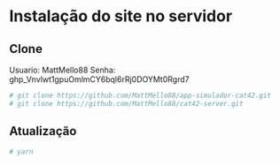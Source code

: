 # Instalação do site no servidor

## Clone
Usuario: MattMello88
Senha: 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

```sh
# git clone https://github.com/MattMello88/app-simulador-cat42.git
# git clone https://github.com/MattMello88/cat42-server.git
```

## Atualização

```sh
# yarn
```